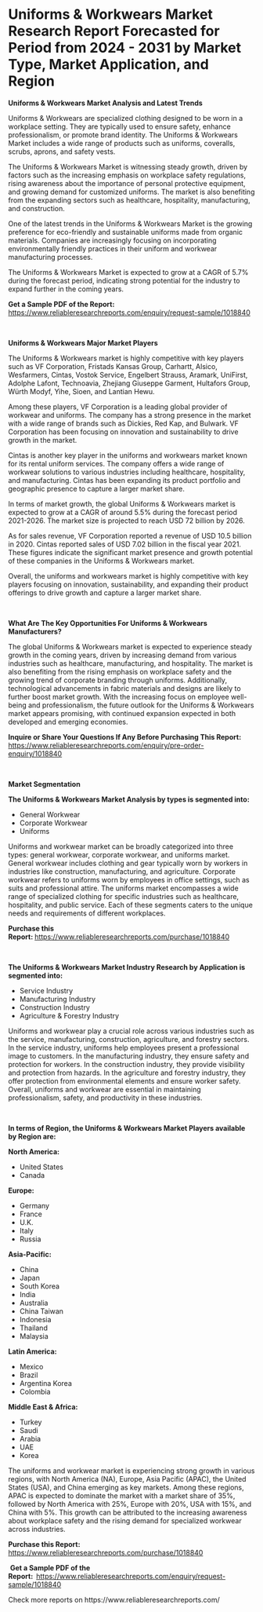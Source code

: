 <p><h1>Uniforms & Workwears Market Research Report Forecasted for Period from 2024 -  2031 by Market Type, Market Application, and Region</h1></p><p><strong>Uniforms & Workwears Market Analysis and Latest Trends</strong></p>
<p><p>Uniforms & Workwears are specialized clothing designed to be worn in a workplace setting. They are typically used to ensure safety, enhance professionalism, or promote brand identity. The Uniforms & Workwears Market includes a wide range of products such as uniforms, coveralls, scrubs, aprons, and safety vests.</p><p>The Uniforms & Workwears Market is witnessing steady growth, driven by factors such as the increasing emphasis on workplace safety regulations, rising awareness about the importance of personal protective equipment, and growing demand for customized uniforms. The market is also benefiting from the expanding sectors such as healthcare, hospitality, manufacturing, and construction.</p><p>One of the latest trends in the Uniforms & Workwears Market is the growing preference for eco-friendly and sustainable uniforms made from organic materials. Companies are increasingly focusing on incorporating environmentally friendly practices in their uniform and workwear manufacturing processes.</p><p>The Uniforms & Workwears Market is expected to grow at a CAGR of 5.7% during the forecast period, indicating strong potential for the industry to expand further in the coming years.</p></p>
<p><strong>Get a Sample PDF of the Report:&nbsp;</strong> <a href="https://www.reliableresearchreports.com/enquiry/request-sample/1018840">https://www.reliableresearchreports.com/enquiry/request-sample/1018840</a></p>
<p>&nbsp;</p>
<p><strong>Uniforms & Workwears Major Market Players</strong></p>
<p><p>The Uniforms & Workwears market is highly competitive with key players such as VF Corporation, Fristads Kansas Group, Carhartt, Alsico, Wesfarmers, Cintas, Vostok Service, Engelbert Strauss, Aramark, UniFirst, Adolphe Lafont, Technoavia, Zhejiang Giuseppe Garment, Hultafors Group, Würth Modyf, Yihe, Sioen, and Lantian Hewu. </p><p>Among these players, VF Corporation is a leading global provider of workwear and uniforms. The company has a strong presence in the market with a wide range of brands such as Dickies, Red Kap, and Bulwark. VF Corporation has been focusing on innovation and sustainability to drive growth in the market. </p><p>Cintas is another key player in the uniforms and workwears market known for its rental uniform services. The company offers a wide range of workwear solutions to various industries including healthcare, hospitality, and manufacturing. Cintas has been expanding its product portfolio and geographic presence to capture a larger market share.</p><p>In terms of market growth, the global Uniforms & Workwears market is expected to grow at a CAGR of around 5.5% during the forecast period 2021-2026. The market size is projected to reach USD 72 billion by 2026.</p><p>As for sales revenue, VF Corporation reported a revenue of USD 10.5 billion in 2020. Cintas reported sales of USD 7.02 billion in the fiscal year 2021. These figures indicate the significant market presence and growth potential of these companies in the Uniforms & Workwears market. </p><p>Overall, the uniforms and workwears market is highly competitive with key players focusing on innovation, sustainability, and expanding their product offerings to drive growth and capture a larger market share.</p></p>
<p>&nbsp;</p>
<p><strong>What Are The Key Opportunities For Uniforms & Workwears Manufacturers?</strong></p>
<p><p>The global Uniforms & Workwears market is expected to experience steady growth in the coming years, driven by increasing demand from various industries such as healthcare, manufacturing, and hospitality. The market is also benefiting from the rising emphasis on workplace safety and the growing trend of corporate branding through uniforms. Additionally, technological advancements in fabric materials and designs are likely to further boost market growth. With the increasing focus on employee well-being and professionalism, the future outlook for the Uniforms & Workwears market appears promising, with continued expansion expected in both developed and emerging economies.</p></p>
<p><strong>Inquire or Share Your Questions If Any Before Purchasing This Report:</strong> <a href="https://www.reliableresearchreports.com/enquiry/pre-order-enquiry/1018840">https://www.reliableresearchreports.com/enquiry/pre-order-enquiry/1018840</a></p>
<p>&nbsp;</p>
<p><strong>Market Segmentation</strong></p>
<p><strong>The Uniforms & Workwears Market Analysis by types is segmented into:</strong></p>
<p><ul><li>General Workwear</li><li>Corporate Workwear</li><li>Uniforms</li></ul></p>
<p><p>Uniforms and workwear market can be broadly categorized into three types: general workwear, corporate workwear, and uniforms market. General workwear includes clothing and gear typically worn by workers in industries like construction, manufacturing, and agriculture. Corporate workwear refers to uniforms worn by employees in office settings, such as suits and professional attire. The uniforms market encompasses a wide range of specialized clothing for specific industries such as healthcare, hospitality, and public service. Each of these segments caters to the unique needs and requirements of different workplaces.</p></p>
<p><strong>Purchase this Report:&nbsp;</strong><a href="https://www.reliableresearchreports.com/purchase/1018840">https://www.reliableresearchreports.com/purchase/1018840</a></p>
<p>&nbsp;</p>
<p><strong>The Uniforms & Workwears Market Industry Research by Application is segmented into:</strong></p>
<p><ul><li>Service Industry</li><li>Manufacturing Industry</li><li>Construction Industry</li><li>Agriculture & Forestry Industry</li></ul></p>
<p><p>Uniforms and workwear play a crucial role across various industries such as the service, manufacturing, construction, agriculture, and forestry sectors. In the service industry, uniforms help employees present a professional image to customers. In the manufacturing industry, they ensure safety and protection for workers. In the construction industry, they provide visibility and protection from hazards. In the agriculture and forestry industry, they offer protection from environmental elements and ensure worker safety. Overall, uniforms and workwear are essential in maintaining professionalism, safety, and productivity in these industries.</p></p>
<p>&nbsp;</p>
<p><strong>In terms of Region, the Uniforms & Workwears Market Players available by Region are:</strong></p>
<p>
    <p> <strong> North America: </strong>
        <ul>
            <li>United States</li>
            <li>Canada</li>
        </ul>
        </p> 
    <p> <strong> Europe: </strong>
        <ul>
            <li>Germany</li>
            <li>France</li>
            <li>U.K.</li>
            <li>Italy</li>
            <li>Russia</li>
        </ul>
        </p> 
    <p> <strong> Asia-Pacific: </strong>
        <ul>
            <li>China</li>
            <li>Japan</li>
            <li>South Korea</li>
            <li>India</li>
            <li>Australia</li>
            <li>China Taiwan</li>
            <li>Indonesia</li>
            <li>Thailand</li>
            <li>Malaysia</li>
        </ul>
        </p> 
    <p> <strong> Latin America: </strong>
        <ul>
            <li>Mexico</li>
            <li>Brazil</li>
            <li>Argentina Korea</li>
            <li>Colombia</li>
        </ul>
        </p> 
    <p> <strong> Middle East & Africa: </strong>
        <ul>
            <li>Turkey</li>
            <li>Saudi</li>
            <li>Arabia</li>
            <li>UAE</li>
            <li>Korea</li>
        </ul>
    </p>
    </p>
<p><p>The uniforms and workwear market is experiencing strong growth in various regions, with North America (NA), Europe, Asia Pacific (APAC), the United States (USA), and China emerging as key markets. Among these regions, APAC is expected to dominate the market with a market share of 35%, followed by North America with 25%, Europe with 20%, USA with 15%, and China with 5%. This growth can be attributed to the increasing awareness about workplace safety and the rising demand for specialized workwear across industries.</p></p>
<p><strong>Purchase this Report: </strong><a href="https://www.reliableresearchreports.com/purchase/1018840">https://www.reliableresearchreports.com/purchase/1018840</a></p>
<p>&nbsp;<strong>Get a Sample PDF of the Report:&nbsp;&nbsp;</strong><a href="https://www.reliableresearchreports.com/enquiry/request-sample/1018840">https://www.reliableresearchreports.com/enquiry/request-sample/1018840</a></p>
<p><strong></strong></p>
<p>Check more reports on https://www.reliableresearchreports.com/</p>